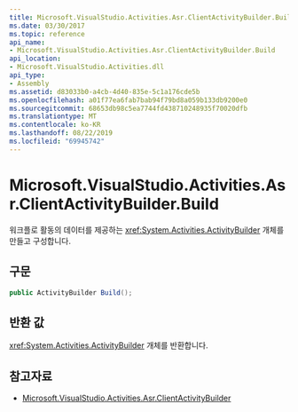 ```yaml
---
title: Microsoft.VisualStudio.Activities.Asr.ClientActivityBuilder.Build
ms.date: 03/30/2017
ms.topic: reference
api_name:
- Microsoft.VisualStudio.Activities.Asr.ClientActivityBuilder.Build
api_location:
- Microsoft.VisualStudio.Activities.dll
api_type:
- Assembly
ms.assetid: d83033b0-a4cb-4d40-835e-5c1a176cde5b
ms.openlocfilehash: a01f77ea6fab7bab94f79bd8a059b133db9200e0
ms.sourcegitcommit: 68653db98c5ea7744fd438710248935f70020dfb
ms.translationtype: MT
ms.contentlocale: ko-KR
ms.lasthandoff: 08/22/2019
ms.locfileid: "69945742"
---
```

# <a name="microsoftvisualstudioactivitiesasrclientactivitybuilderbuild"></a>Microsoft.VisualStudio.Activities.Asr.ClientActivityBuilder.Build
워크플로 활동의 데이터를 제공하는 <xref:System.Activities.ActivityBuilder> 개체를 만들고 구성합니다.  
  
## <a name="syntax"></a>구문  
  
```csharp  
public ActivityBuilder Build();   
```  
  
## <a name="return-value"></a>반환 값  
 <xref:System.Activities.ActivityBuilder> 개체를 반환합니다.  
  
## <a name="see-also"></a>참고자료

- [Microsoft.VisualStudio.Activities.Asr.ClientActivityBuilder](microsoft-visualstudio-activities-asr-clientactivitybuilder.md)
